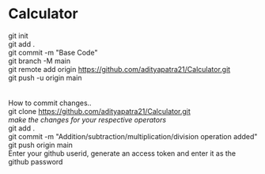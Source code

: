 # Calculator
git init <br/>
git add .
<br/>
git commit -m "Base Code"
<br/>
git branch -M main
<br/>
git remote add origin https://github.com/adityapatra21/Calculator.git
<br/>
git push -u origin main
<br/>
<br/>
<br/>
How to commit changes..
<br/>
git clone https://github.com/adityapatra21/Calculator.git
<br/>
*make the changes for your respective operators*
<br/>
git add .
<br/>
git commit -m "Addition/subtraction/multiplication/division operation added"
<br/>
git push origin main
<br/>
Enter your github userid, generate an access token and enter it as the github password
